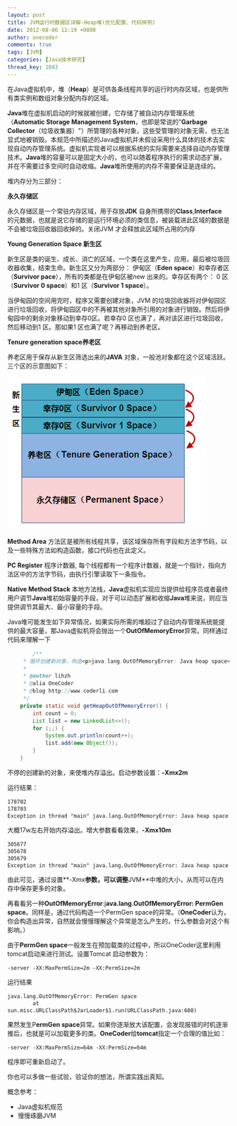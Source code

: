 ```yaml
---
layout: post
title: JVM运行时数据区详解-Heap堆(优化配置、代码样例)
date: 2012-08-06 12:19 +0800
author: onecoder
comments: true
tags: [JVM]
categories: [Java技术研究]
thread_key: 1043
---
```

在Java虚拟机中，堆（**Heap**）是可供各条线程共享的运行时内存区域，也是供所有类实例和数组对象分配内存的区域。

**Java**堆在虚拟机启动的时候就被创建，它存储了被自动内存管理系统（**Automatic Storage Management System**，也即是常说的"**Garbage Collector**（垃圾收集器）"）所管理的各种对象，这些受管理的对象无需，也无法显式地被销毁。本规范中所描述的Java虚拟机并未假设采用什么具体的技术去实现自动内存管理系统。虚拟机实现者可以根据系统的实际需要来选择自动内存管理技术。**Java**堆的容量可以是固定大小的，也可以随着程序执行的需求动态扩展，并在不需要过多空间时自动收缩。**Java**堆所使用的内存不需要保证是连续的。


堆内存分为三部分：

**永久存储区**		

永久存储区是一个常驻内存区域，用于存放**JDK** 自身所携带的**Class**,**Interface** 的元数据，也就是说它存储的是运行环境必须的类信息，被装载进此区域的数据是不会被垃圾回收器回收掉的。关闭JVM 才会释放此区域所占用的内存

**Young Generation Space 新生区**

新生区是类的诞生、成长、消亡的区域，一个类在这里产生，应用，最后被垃圾回收器收集，结束生命。新生区又分为两部分： 伊甸区（**Eden space**）和幸存者区（**Survivor pace**），所有的类都是在伊甸区被new 出来的。幸存区有两个： 0 区（**Survivor 0 space**）和1 区（**Survivor 1 space**）。

当伊甸园的空间用完时，程序又需要创建对象，JVM 的垃圾回收器将对伊甸园区进行垃圾回收，将伊甸园区中的不再被其他对象所引用的对象进行销毁。然后将伊甸园中的剩余对象移动到幸存0区。若幸存0 区也满了，再对该区进行垃圾回收，然后移动到1 区。那如果1 区也满了呢？再移动到养老区。

**Tenure generation space养老区**

养老区用于保存从新生区筛选出来的**JAVA** 对象，一般池对象都在这个区域活跃。 三个区的示意图如下：

![](/images/post/jvm-heap/heap.png)

**Method Area** 方法区是被所有线程共享，该区域保存所有字段和方法字节码，以及一些特殊方法如构造函数，接口代码也在此定义。

**PC Register** 程序计数器, 每个线程都有一个程序计数器，就是一个指针，指向方法区中的方法字节码，由执行引擎读取下一条指令。

**Native Method Stack** 本地方法栈，**Java**虚拟机实现应当提供给程序员或者最终用户调节**Java**堆初始容量的手段，对于可以动态扩展和收缩**Java**堆来说，则应当提供调节其最大、最小容量的手段。

Java堆可能发生如下异常情况，如果实际所需的堆超过了自动内存管理系统能提供的最大容量，那Java虚拟机将会抛出一个**OutOfMemoryError**异常。同样通过代码来理解一下

```java
        /**
	 * 循环创建新对象，构造<p>java.lang.OutOfMemoryError: Java heap space</p>异常
	 * 
	 * @author lihzh
	 * @alia OneCoder
	 * @blog http://www.coderli.com
	 */
	private static void getHeapOutOfMemoryError() {
		int count = 0;
		List list = new LinkedList<>();
		for (;;) {
			System.out.println(count++);
			list.add(new Object());
		}
	}
```

不停的创建新的对象，来使堆内存溢出。启动参数设置：**-Xmx2m**

运行结果：

```
178702
178703
Exception in thread "main" java.lang.OutOfMemoryError: Java heap space
```

大概17w左右开始内存溢出。增大参数看看效果，**-Xmx10m**

```
305677
305678
305679
Exception in thread "main" java.lang.OutOfMemoryError: Java heap space
```

由此可见，通过设置**-Xmx**参数，可以调整**JVM**中堆的大小，从而可以在内存中保存更多的对象。

再看看另一种**OutOfMemoryError**:j**ava.lang.OutOfMemoryError: PermGen space**。同样是，通过代码构造一个PermGen space的异常。（**OneCoder**认为，你会构造出异常，自然就会慢慢理解这个异常是怎么产生的，什么参数会对这个有影响。）

由于**PermGen space**一般发生在预加载类的过程中，所以OneCoder这里利用tomcat启动来进行测试。设置Tomcat 启动参数为：

```
-server -XX:MaxPermSize=2m -XX:PermSize=2m
```

运行结果

```
java.lang.OutOfMemoryError: PermGen space
		at sun.misc.URLClassPath$JarLoader$1.run(URLClassPath.java:608)
```

果然发生P**ermGen space**异常。如果你逐渐放大该配置，会发现报错的时机逐渐推后，也就是可以加载更多的类。**OneCoder**给**tomcat**指定一个合理的值比如： 

```
-server -XX:MaxPermSize=64m -XX:PermSize=64m
```

程序即可重新启动了。	

你也可以多做一些试验，验证你的想法，所谓实践出真知。

概念参考：

- Java虚拟机规范
- 慢慢琢磨JVM
